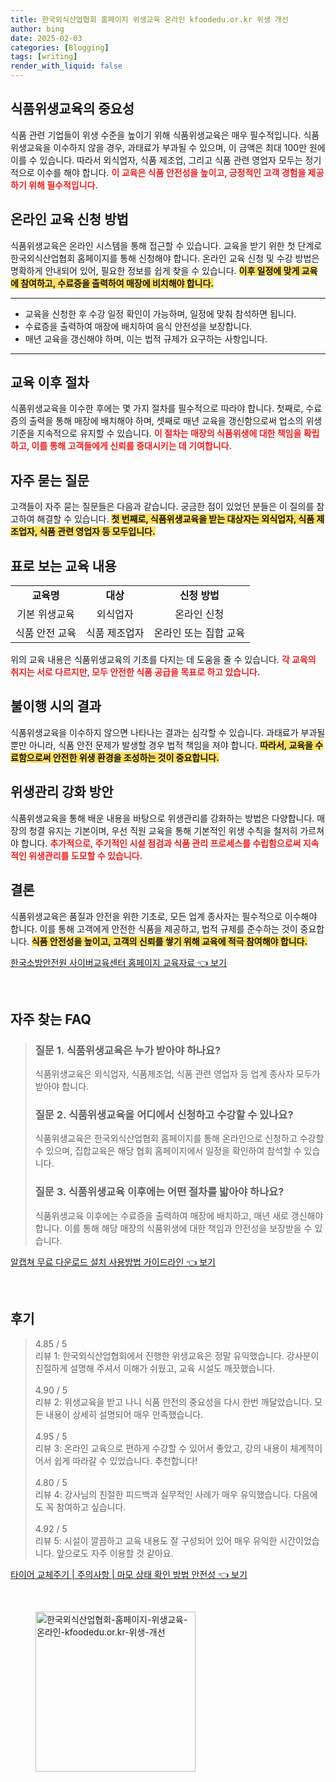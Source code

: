 ```yaml
---
title: 한국외식산업협회 홈페이지 위생교육 온라인 kfoodedu.or.kr 위생 개선
author: bing
date: 2025-02-03
categories: [Blogging]
tags: [writing]
render_with_liquid: false
---
```



<h2 id='식품위생교육의 중요성'>식품위생교육의 중요성</h2>

<p>식품 관련 기업들이 위생 수준을 높이기 위해 식품위생교육은 매우 필수적입니다. 식품위생교육을 이수하지 않을 경우, 과태료가 부과될 수 있으며, 이 금액은 최대 100만 원에 이를 수 있습니다. 따라서 외식업자, 식품 제조업, 그리고 식품 관련 영업자 모두는 정기적으로 이수를 해야 합니다. <b><span style="color: #ee2323;">이 교육은 식품 안전성을 높이고, 긍정적인 고객 경험을 제공하기 위해 필수적입니다.</span></b></p>

<h2 id='온라인 교육 신청 방법'>온라인 교육 신청 방법</h2>

<p>식품위생교육은 온라인 시스템을 통해 접근할 수 있습니다. 교육을 받기 위한 첫 단계로 한국외식산업협회 홈페이지를 통해 신청해야 합니다. 온라인 교육 신청 및 수강 방법은 명확하게 안내되어 있어, 필요한 정보를 쉽게 찾을 수 있습니다. <b><span style="background-color: #ffe066;">이후 일정에 맞게 교육에 참여하고, 수료증을 출력하여 매장에 비치해야 합니다.</span></b></p>

<hr />

<ul>
    <li>교육을 신청한 후 수강 일정 확인이 가능하며, 일정에 맞춰 참석하면 됩니다.</li>
    <li>수료증을 출력하여 매장에 배치하여 음식 안전성을 보장합니다.</li>
    <li>매년 교육을 갱신해야 하며, 이는 법적 규제가 요구하는 사항입니다.</li>
</ul>

<hr />

<h2 id='교육 이후 절차'>교육 이후 절차</h2>

<p>식품위생교육을 이수한 후에는 몇 가지 절차를 필수적으로 따라야 합니다. 첫째로, 수료증의 출력을 통해 매장에 배치해야 하며, 셋째로 매년 교육을 갱신함으로써 업소의 위생 기준을 지속적으로 유지할 수 있습니다. <b><span style="color: #ee2323;">이 절차는 매장의 식품위생에 대한 책임을 확립하고, 이를 통해 고객들에게 신뢰를 증대시키는 데 기여합니다.</span></b></p>

<h2 id='자주 묻는 질문'>자주 묻는 질문</h2>

<p>고객들이 자주 묻는 질문들은 다음과 같습니다. 궁금한 점이 있었던 분들은 이 질의를 참고하여 해결할 수 있습니다. <b><span style="background-color: #ffe066;">첫 번째로, 식품위생교육을 받는 대상자는 외식업자, 식품 제조업자, 식품 관련 영업자 등 모두입니다.</span></b></p>

<h2 id='표로 보는 교육 내용'>표로 보는 교육 내용</h2>

<table>
    <tr>
        <td style="text-align: center; height: 17px;"><b>교육명</b></td>
        <td style="text-align: center; height: 17px;"><b>대상</b></td>
        <td style="text-align: center; height: 17px;"><b>신청 방법</b></td>
    </tr>
    <tr>
        <td style="text-align: center; height: 17px;">기본 위생교육</td>
        <td style="text-align: center; height: 17px;">외식업자</td>
        <td style="text-align: center; height: 17px;">온라인 신청</td>
    </tr>
    <tr>
        <td style="text-align: center; height: 17px;">식품 안전 교육</td>
        <td style="text-align: center; height: 17px;">식품 제조업자</td>
        <td style="text-align: center; height: 17px;">온라인 또는 집합 교육</td>
    </tr>
</table>

<p>위의 교육 내용은 식품위생교육의 기초를 다지는 데 도움을 줄 수 있습니다. <b><span style="color: #ee2323;">각 교육의 취지는 서로 다르지만, 모두 안전한 식품 공급을 목표로 하고 있습니다.</span></b></p>

<h2 id='불이행 시의 결과'>불이행 시의 결과</h2>

<p>식품위생교육을 이수하지 않으면 나타나는 결과는 심각할 수 있습니다. 과태료가 부과될 뿐만 아니라, 식품 안전 문제가 발생할 경우 법적 책임을 져야 합니다. <b><span style="background-color: #ffe066;">따라서, 교육을 수료함으로써 안전한 위생 환경을 조성하는 것이 중요합니다.</span></b></p>

<h2 id='위생관리 강화 방안'>위생관리 강화 방안</h2>

<p>식품위생교육을 통해 배운 내용을 바탕으로 위생관리를 강화하는 방법은 다양합니다. 매장의 청결 유지는 기본이며, 우선 직원 교육을 통해 기본적인 위생 수칙을 철저히 가르쳐야 합니다. <b><span style="color: #ee2323;">추가적으로, 주기적인 시설 점검과 식품 관리 프로세스를 수립함으로써 지속적인 위생관리를 도모할 수 있습니다.</span></b></p>

<h2 id='결론'>결론</h2>

<p>식품위생교육은 품질과 안전을 위한 기초로, 모든 업계 종사자는 필수적으로 이수해야 합니다. 이를 통해 고객에게 안전한 식품을 제공하고, 법적 규제를 준수하는 것이 중요합니다. <b><span style="background-color: #ffe066;">식품 안전성을 높이고, 고객의 신뢰를 쌓기 위해 교육에 적극 참여해야 합니다.</span></b></p>


<p><a class="click-button" title="한국소방안전원 사이버교육센터 홈페이지 교육자료" href="https://yellowplanner.github.io/posts/%ED%95%9C%EA%B5%AD%EC%86%8C%EB%B0%A9%EC%95%88%EC%A0%84%EC%9B%90-%EC%82%AC%EC%9D%B4%EB%B2%84%EA%B5%90%EC%9C%A1%EC%84%BC%ED%84%B0-%ED%99%88%ED%8E%98%EC%9D%B4%EC%A7%80-%EA%B5%90%EC%9C%A1%EC%9E%90%EB%A3%8C/" rel="dofollow">한국소방안전원 사이버교육센터 홈페이지 교육자료 👈 보기</a></p><br>
<h2 id='자주_찾는_FAQ'>자주 찾는 FAQ</h2>
<div itemscope="" itemtype="https://schema.org/FAQPage"> 
<blockquote> 
<div itemscope="" itemprop="mainEntity" itemtype="https://schema.org/Question"> 
<h3 itemprop="name">질문 1. 식품위생교육은 누가 받아야 하나요?</h3> 
<div itemscope="" itemprop="acceptedAnswer" itemtype="https://schema.org/Answer"> 
<span itemprop="text"> 
<p>식품위생교육은 외식업자, 식품제조업, 식품 관련 영업자 등 업계 종사자 모두가 받아야 합니다.</p> 
</span> </div> 

<p></div> </p>

<div itemscope="" itemprop="mainEntity" itemtype="https://schema.org/Question"> 
<h3 itemprop="name">질문 2. 식품위생교육을 어디에서 신청하고 수강할 수 있나요?</h3> 
<div itemscope="" itemprop="acceptedAnswer" itemtype="https://schema.org/Answer"> 
<span itemprop="text"> 
<p>식품위생교육은 한국외식산업협회 홈페이지를 통해 온라인으로 신청하고 수강할 수 있으며, 집합교육은 해당 협회 홈페이지에서 일정을 확인하여 참석할 수 있습니다.</p> 
</span> </div> 

<p></div> </p>

<div itemscope="" itemprop="mainEntity" itemtype="https://schema.org/Question"> 
<h3 itemprop="name">질문 3. 식품위생교육 이후에는 어떤 절차를 밟아야 하나요?</h3> 
<div itemscope="" itemprop="acceptedAnswer" itemtype="https://schema.org/Answer"> 
<span itemprop="text"> 
<p>식품위생교육 이후에는 수료증을 출력하여 매장에 배치하고, 매년 새로 갱신해야 합니다. 이를 통해 해당 매장의 식품위생에 대한 책임과 안전성을 보장받을 수 있습니다.</p> 
</span> </div> 

<p></div> 
</blockquote> 
</div></p>
<p><a class="click-button" title="알캡쳐 무료 다운로드 설치 사용방법 가이드라인" href="https://yellowplanner.github.io/posts/%EC%95%8C%EC%BA%A1%EC%B3%90-%EB%AC%B4%EB%A3%8C-%EB%8B%A4%EC%9A%B4%EB%A1%9C%EB%93%9C-%EC%84%A4%EC%B9%98-%EC%82%AC%EC%9A%A9%EB%B0%A9%EB%B2%95-%EA%B0%80%EC%9D%B4%EB%93%9C%EB%9D%BC%EC%9D%B8/" rel="dofollow">알캡쳐 무료 다운로드 설치 사용방법 가이드라인 👈 보기</a></p><br>
<h2 id='후기'>후기</h2>
<div itemscope itemtype="https://schema.org/Product">
  <blockquote>
  <div itemprop="review" itemscope itemtype="https://schema.org/Review">
      <div itemprop="reviewRating" itemscope itemtype="https://schema.org/Rating"> <span itemprop="ratingValue">4.85</span> / <span itemprop="bestRating">5</span> </div>
      <span itemprop="reviewBody">리뷰 1: 한국외식산업협회에서 진행한 위생교육은 정말 유익했습니다. 강사분이 친절하게 설명해 주셔서 이해가 쉬웠고, 교육 시설도 깨끗했습니다.</span>
  </div>
  <br>
  <div itemprop="review" itemscope itemtype="https://schema.org/Review">
      <div itemprop="reviewRating" itemscope itemtype="https://schema.org/Rating"> <span itemprop="ratingValue">4.90</span> / <span itemprop="bestRating">5</span> </div>
      <span itemprop="reviewBody">리뷰 2: 위생교육을 받고 나니 식품 안전의 중요성을 다시 한번 깨달았습니다. 모든 내용이 상세히 설명되어 매우 만족했습니다.</span>
  </div>
  <br>
  <div itemprop="review" itemscope itemtype="https://schema.org/Review">
      <div itemprop="reviewRating" itemscope itemtype="https://schema.org/Rating"> <span itemprop="ratingValue">4.95</span> / <span itemprop="bestRating">5</span> </div>
      <span itemprop="reviewBody">리뷰 3: 온라인 교육으로 편하게 수강할 수 있어서 좋았고, 강의 내용이 체계적이어서 쉽게 따라갈 수 있었습니다. 추천합니다!</span>
  </div>
  <br>
  <div itemprop="review" itemscope itemtype="https://schema.org/Review">
      <div itemprop="reviewRating" itemscope itemtype="https://schema.org/Rating"> <span itemprop="ratingValue">4.80</span> / <span itemprop="bestRating">5</span> </div>
      <span itemprop="reviewBody">리뷰 4: 강사님의 친절한 피드백과 실무적인 사례가 매우 유익했습니다. 다음에도 꼭 참여하고 싶습니다.</span>
  </div>
  <br>
  <div itemprop="review" itemscope itemtype="https://schema.org/Review">
      <div itemprop="reviewRating" itemscope itemtype="https://schema.org/Rating"> <span itemprop="ratingValue">4.92</span> / <span itemprop="bestRating">5</span> </div>
      <span itemprop="reviewBody">리뷰 5: 시설이 깔끔하고 교육 내용도 잘 구성되어 있어 매우 유익한 시간이었습니다. 앞으로도 자주 이용할 것 같아요.</span>
  </div>
  </blockquote>
</div>
<p><a class="click-button" title="타이어 교체주기 | 주의사항 | 마모 상태 확인 방법 안전성" href="https://yellowplanner.github.io/posts/%ED%83%80%EC%9D%B4%EC%96%B4-%EA%B5%90%EC%B2%B4%EC%A3%BC%EA%B8%B0-%EC%A3%BC%EC%9D%98%EC%82%AC%ED%95%AD-%EB%A7%88%EB%AA%A8-%EC%83%81%ED%83%9C-%ED%99%95%EC%9D%B8-%EB%B0%A9%EB%B2%95-%EC%95%88%EC%A0%84%EC%84%B1/" rel="dofollow">타이어 교체주기 | 주의사항 | 마모 상태 확인 방법 안전성 👈 보기</a></p><br>
<figure class="image"><img src="https://yellowplanner.github.io/assets/img/thumbnail/한국외식산업협회-홈페이지-위생교육-온라인-kfoodedu.or.kr-위생-개선.webp" alt="한국외식산업협회-홈페이지-위생교육-온라인-kfoodedu.or.kr-위생-개선" width="256" height="256"></figure>